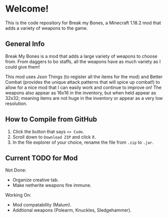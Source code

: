 # Welcome!
This is the code repository for Break my Bones, a Minecraft 1.18.2 mod that adds a variety of weapons to the game.

## General Info
Break My Bones is a mod that adds a large variety of weapons to choose from. From daggers to bo staffs, all the weapons have as much variety as I could give them!

This mod uses Json Things (to register all the items for the mod) and Better Combat (provides the unique attack patterns that will spice up combat!) to allow for a nice mod that I can easily work and continue to improve on! The weapons also appear as 16x16 in the inventory, but when held appear as 32x32; meaning items are not huge in the inventory or appear as a very low resolution.

## How to Compile from GitHub
1. Click the button that says `<> Code`.
2. Scroll down to `Download ZIP` and click it.
3. In the file explorer of your choice, rename the file from `.zip` to `.jar`.

## Current TODO for Mod
Not Done:
- Organize creative tab.
- Make netherite weapons fire immune.

Working On:
- Mod compatability (Malum).
- Addtional weapons (Polearm, Knuckles, Sledgehammer).
